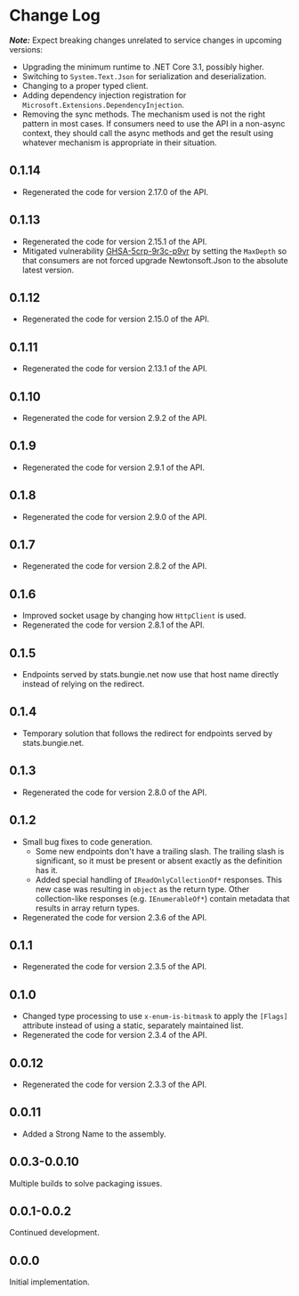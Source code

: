 # Change Log

***Note:*** Expect breaking changes unrelated to service changes in upcoming versions:

* Upgrading the minimum runtime to .NET Core 3.1, possibly higher.
* Switching to `System.Text.Json` for serialization and deserialization.
* Changing to a proper typed client.
* Adding dependency injection registration for `Microsoft.Extensions.DependencyInjection`.
* Removing the sync methods.  The mechanism used is not the right pattern in most cases.  If consumers need to use the API in a non-async context, they should call the async methods and get the result using whatever mechanism is appropriate in their situation.

## 0.1.14
* Regenerated the code for version 2.17.0 of the API.

## 0.1.13
* Regenerated the code for version 2.15.1 of the API.
* Mitigated vulnerability [GHSA-5crp-9r3c-p9vr](https://github.com/advisories/GHSA-5crp-9r3c-p9vr) by setting the `MaxDepth` so that consumers are not forced upgrade Newtonsoft.Json to the absolute latest version.

## 0.1.12

* Regenerated the code for version 2.15.0 of the API.

## 0.1.11

* Regenerated the code for version 2.13.1 of the API.

## 0.1.10

* Regenerated the code for version 2.9.2 of the API.

## 0.1.9

* Regenerated the code for version 2.9.1 of the API.

## 0.1.8

* Regenerated the code for version 2.9.0 of the API.

## 0.1.7

* Regenerated the code for version 2.8.2 of the API.

## 0.1.6

* Improved socket usage by changing how `HttpClient` is used.
* Regenerated the code for version 2.8.1 of the API.

## 0.1.5

* Endpoints served by stats.bungie.net now use that host name directly instead of relying on the redirect.

## 0.1.4

* Temporary solution that follows the redirect for endpoints served by stats.bungie.net.

## 0.1.3

* Regenerated the code for version 2.8.0 of the API.

## 0.1.2

* Small bug fixes to code generation.
  * Some new endpoints don't have a trailing slash.  The trailing slash is significant, so it must be present or absent exactly as the definition has it.
  * Added special handling of `IReadOnlyCollectionOf*` responses.  This new case was resulting in `object` as the return type.  Other collection-like responses (e.g. `IEnumerableOf*`) contain metadata that results in array return types.
* Regenerated the code for version 2.3.6 of the API.

## 0.1.1

* Regenerated the code for version 2.3.5 of the API.

## 0.1.0

* Changed type processing to use `x-enum-is-bitmask` to apply the `[Flags]` attribute instead of using a static, separately maintained list.
* Regenerated the code for version 2.3.4 of the API.

## 0.0.12

* Regenerated the code for version 2.3.3 of the API.

## 0.0.11

* Added a Strong Name to the assembly.

## 0.0.3-0.0.10

Multiple builds to solve packaging issues.

## 0.0.1-0.0.2

Continued development.

## 0.0.0

Initial implementation.
